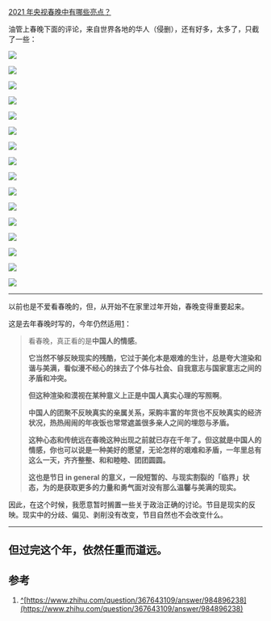 [2021 年央视春晚中有哪些亮点？](https://www.zhihu.com/question/443967466/answer/1726774989)




  

油管上春晚下面的评论，来自世界各地的华人（侵删），还有好多，太多了，只截了一些：

![](https://pic1.zhimg.com/50/v2-883fbdc4ec333cc449f089e6e0c62223_720w.jpg?source=c8b7c179)

![](https://pic1.zhimg.com/80/v2-883fbdc4ec333cc449f089e6e0c62223_720w.jpg?source=c8b7c179)

![](https://pic1.zhimg.com/50/v2-54b87ad573a58244ef8e638ff61d2c5e_720w.jpg?source=c8b7c179)

![](https://pic1.zhimg.com/80/v2-54b87ad573a58244ef8e638ff61d2c5e_720w.jpg?source=c8b7c179)

![](https://pic2.zhimg.com/50/v2-31c66c4d1fe31a44fd2a3b9107f9b1ec_720w.jpg?source=c8b7c179)

![](https://pic2.zhimg.com/80/v2-31c66c4d1fe31a44fd2a3b9107f9b1ec_720w.jpg?source=c8b7c179)

![](https://pic1.zhimg.com/50/v2-1588db19f6975e003f4b51ffb5972a21_720w.jpg?source=c8b7c179)

![](https://pic1.zhimg.com/80/v2-1588db19f6975e003f4b51ffb5972a21_720w.jpg?source=c8b7c179)

![](https://pic2.zhimg.com/50/v2-d83b9fde725ce6ae586203cb518b011b_720w.jpg?source=c8b7c179)

![](https://pic2.zhimg.com/80/v2-d83b9fde725ce6ae586203cb518b011b_720w.jpg?source=c8b7c179)

![](https://pic2.zhimg.com/50/v2-a32b4bc430edd2c84432ee9c564de290_720w.jpg?source=c8b7c179)

![](https://pic2.zhimg.com/80/v2-a32b4bc430edd2c84432ee9c564de290_720w.jpg?source=c8b7c179)

![](https://pica.zhimg.com/50/v2-704bcb94660f7eb95ec7ded7cf9bcdb0_720w.jpg?source=c8b7c179)

![](https://pica.zhimg.com/80/v2-704bcb94660f7eb95ec7ded7cf9bcdb0_720w.jpg?source=c8b7c179)

![](https://pic3.zhimg.com/50/v2-3cad612efa06b841658ab99eef0b761d_720w.jpg?source=c8b7c179)

![](https://pic3.zhimg.com/80/v2-3cad612efa06b841658ab99eef0b761d_720w.jpg?source=c8b7c179)

---

以前也是不爱看春晚的，但，从开始不在家里过年开始，春晚变得重要起来。

这是去年春晚时写的，今年仍然适用[1](#ref_1)：

> 看春晚，真正看的是**中国人的情感**。  
>   
> **它当然不够反映现实的残酷，它过于美化本是艰难的生计，总是夸大渲染和谐与美满，看似漫不经心的抹去了个体与社会、自我意志与国家意志之间的矛盾和冲突。**  
>   
> **但这种渲染和漠视在某种意义上正是中国人真实心理的写照啊**。  
>   
> **中国人的团聚不反映真实的亲属关系，采购丰富的年货也不反映真实的经济状况，热热闹闹的年夜饭也常常遮盖很多亲人之间的埋怨与矛盾。**  
>   
> **这种心态和传统远在春晚这种出现之前就已存在千年了。但这就是中国人的情感，你也可以说是一种美好的愿望，无论怎样的艰难和矛盾，一年里总有这么一天，齐齐整整、和和睦睦、团团圆圆。**  
>   
> **这也是节日 in general 的意义，一段短暂的、与现实割裂的「临界」状态，为的是获取更多的力量和勇气面对没有那么温馨与美满的现实。**

因此，在这个时候，我愿意暂时搁置一些关于政治正确的讨论。节目是现实的反映。现实中的分歧、偏见、剥削没有改变，节目自然也不会改变什么。

---

## 但过完这个年，依然任重而道远。

## 参考

1.  [^](#ref_1_0)[https://www.zhihu.com/question/367643109/answer/984896238](https://www.zhihu.com/question/367643109/answer/984896238)